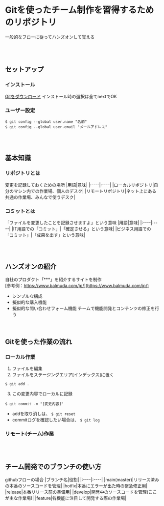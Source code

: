 # Gitを使ったチーム制作を習得するためのリポジトリ
一般的なフローに従ってハンズオンして覚える
<br><br><br><br>




## セットアップ
### インストール
[Gitをダウンロード](https://git-scm.com/)
インストール時の選択は全てnextでOK

### ユーザー設定
```
$ git config --global user.name "名前"
$ git config --global user.email "メールアドレス"
```
<br><br>


## 基本知識
### リポジトリとは
変更を記録しておくための場所
|用語|意味|
|:----|:----|
|ローカルリポジトリ|自分のマシン内での作業場、個人のデスク|
|リモートリポジトリ|ネット上にある共通の作業場、みんなで使うデスク|

### コミットとは
「ファイルを変更したことを記録させますよ」という意味
|用語|意味|
|:----|:----|
|IT用語での「コミット」|「確定させる」という意味|
|ビジネス用語での「コミット」|「成果を出す」という意味|

<br><br>

  
## ハンズオンの紹介
自社のプロダクト「***」を紹介するサイトを制作  
[参考例：https://www.balmuda.com/jp/](https://www.balmuda.com/jp/)  
* シンプルな構成
* 擬似的な購入機能
* 擬似的な問い合わせフォーム機能
チームで機能開発とコンテンツの修正を行う<br>
<br><br>


## Gitを使った作業の流れ
### ローカル作業
1. ファイルを編集  
2. ファイルをステージングエリア[インデックス]に置く
```
$ git add .
```
3. この変更内容でローカルに記録
```
$ git commit -m "[変更内容]"
```
  
* addを取り消しは、 `$ git reset`
* commitログを確認したい場合は、 `$ git log`

### リモート(チーム)作業

<br><br>


## チーム開発でのブランチの使い方
githubフローの場合
|ブランチ名|役割|
|:----|:----|
|main(master)|リリース済みの本番のソースコードを管理|
|hotfix|本番にエラーが出た時の緊急修正用|
|release|本番リリース前の準備用|
|develop|開発中のソースコードを管理(ここが主な作業場)|
|feature|各機能に注目して開発する際の作業場|